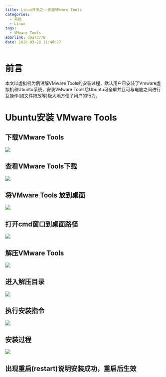 ```yaml
---
title: Linux开发之——安装VMware Tools
categories:
  - 系统
  - Linux
tags:
  - VMware Tools
abbrlink: d0a73778
date: 2018-03-28 11:48:27
---
```

# 前言 
本文以虚拟机为例讲解VMware Tools的安装过程，默认用户已安装了Vmware虚拟机和Ubuntu系统，安装VMware Tools后Ubuntu可全屏并且可与电脑之间进行互操作(如文件拖放等)极大地方便了用户的行为。   

<!--more-->  

# Ubuntu安装 VMware Tools
## 下载VMware Tools
![][1]  
## 查看VMware Tools下载
![][2]  
## 将VMware Tools 放到桌面 
![][3]  
## 打开cmd窗口到桌面路径 
![][4]  
## 解压VMware Tools
![][5]  
## 进入解压目录 
![][6]  
## 执行安装指令
![][7] 
## 安装过程
![][8] 
## 出现重启(restart)说明安装成功，重启后生效


[1]: https://cdn.jsdelivr.net/gh/PGzxc/CDN@master/blog-image/vm-tools-install.png
[2]: https://cdn.jsdelivr.net/gh/PGzxc/CDN@master/blog-image/vm-tools-show.png
[3]: https://cdn.jsdelivr.net/gh/PGzxc/CDN@master/blog-image/vm-tools-copy-desk.png
[4]: https://cdn.jsdelivr.net/gh/PGzxc/CDN@master/blog-image/vm-tools-open-cmd.png
[5]: https://cdn.jsdelivr.net/gh/PGzxc/CDN@master/blog-image/vm-tools-tar.png
[6]: https://cdn.jsdelivr.net/gh/PGzxc/CDN@master/blog-image/vm-tools-cd-tar.png
[7]: https://cdn.jsdelivr.net/gh/PGzxc/CDN@master/blog-image/vm-tools-install-order.png
[8]: https://cdn.jsdelivr.net/gh/PGzxc/CDN@master/blog-image/vm-tools-install-process.png